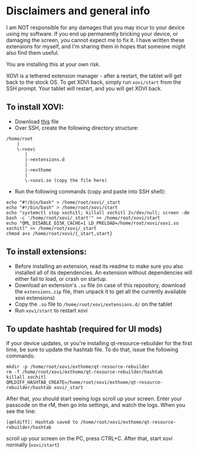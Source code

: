 # Disclaimers and general info

I am NOT responsible for any damages that you may incur to your device using my software. If you end up permanently bricking your device, or damaging the screen, you cannot expect me to fix it. I have written these extensions for myself, and I'm sharing them in hopes that someone might also find them useful.

You are installing this at your own risk.

XOVI is a tethered extension manager - after a restart, the tablet will get back to the stock OS. To get XOVI back, simply run `xovi/start` from the SSH prompt. Your tablet will restart, and you will get XOVI back.

## To install XOVI:
- Download [this](https://github.com/asivery/xovi/releases/latest/download/xovi.so) file
- Over SSH, create the following directory structure:
```
/home/root
    |
    \->xovi
       |
       |->extensions.d
       |
       |->exthome
       |
       \->xovi.so (copy the file here)
```
- Run the following commands (copy and paste into SSH shell):
```
echo "#!/bin/bash" > /home/root/xovi/_start
echo "#!/bin/bash" > /home/root/xovi/start
echo "systemctl stop xochitl; killall xochitl 2>/dev/null; screen -dm bash -c '/home/root/xovi/_start'" >> /home/root/xovi/start
echo "QML_DISABLE_DISK_CACHE=1 LD_PRELOAD=/home/root/xovi/xovi.so xochitl" >> /home/root/xovi/_start
chmod a+x /home/root/xovi/{_start,start}
```

## To install extensions:
- Before installing an extension, read its readme to make sure you also installed all of its dependencies. An extension without dependencies will either fail to load, or crash on startup.
- Download an extension's `.so` file (in case of this repository, download the `extensions.zip` file, then unpack it to get all the currently available xovi extensions)
- Copy the `.so` file to `/home/root/xovi/extensions.d/` on the tablet
- Run `xovi/start` to restart xovi

## To update hashtab (required for UI mods)
If your device updates, or you're installing qt-resource-rebuilder for the first time, be sure to update the hashtab file. To do that, issue the following commands:
```
mkdir -p /home/root/xovi/exthome/qt-resource-rebuilder
rm -f /home/root/xovi/exthome/qt-resource-rebuilder/hashtab
killall xochitl
QMLDIFF_HASHTAB_CREATE=/home/root/xovi/exthome/qt-resource-rebuilder/hashtab xovi/_start
```
After that, you should start seeing logs scroll up your screen. Enter your passcode on the rM, then go into settings, and watch the logs. When you see the line:
```
[qmldiff]: Hashtab saved to /home/root/xovi/exthome/qt-resource-rebuilder/hashtab
```
scroll up your screen on the PC, press CTRL+C.
After that, start xovi normally (`xovi/start`)

